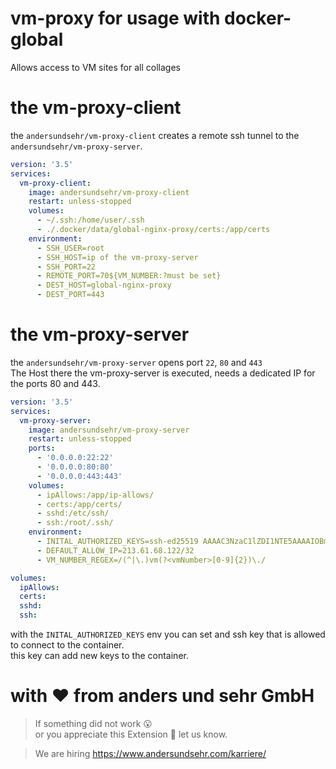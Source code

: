 # vm-proxy for usage with docker-global

Allows access to VM sites for all collages

# the vm-proxy-client

the `andersundsehr/vm-proxy-client` creates a remote ssh tunnel to the `andersundsehr/vm-proxy-server`.  

````yaml
version: '3.5'
services:
  vm-proxy-client:
    image: andersundsehr/vm-proxy-client
    restart: unless-stopped
    volumes:
      - ~/.ssh:/home/user/.ssh
      - ./.docker/data/global-nginx-proxy/certs:/app/certs
    environment:
      - SSH_USER=root
      - SSH_HOST=ip of the vm-proxy-server
      - SSH_PORT=22
      - REMOTE_PORT=70${VM_NUMBER:?must be set}
      - DEST_HOST=global-nginx-proxy
      - DEST_PORT=443
````

# the vm-proxy-server

the `andersundsehr/vm-proxy-server` opens port `22`, `80` and `443`  
The Host there the vm-proxy-server is executed, needs a dedicated IP for the ports 80 and 443.

````yaml
version: '3.5'
services:
  vm-proxy-server:
    image: andersundsehr/vm-proxy-server
    restart: unless-stopped
    ports:
      - '0.0.0.0:22:22'
      - '0.0.0.0:80:80'
      - '0.0.0.0:443:443'
    volumes:
      - ipAllows:/app/ip-allows/
      - certs:/app/certs/
      - sshd:/etc/ssh/
      - ssh:/root/.ssh/
    environment:
      - INITAL_AUTHORIZED_KEYS=ssh-ed25519 AAAAC3NzaC1lZDI1NTE5AAAAIOBmXh8Btp0eeuh6VbsbvvFpxoBdcOlhGR/7zcFMMgaF
      - DEFAULT_ALLOW_IP=213.61.68.122/32
      - VM_NUMBER_REGEX=/(^|\.)vm(?<vmNumber>[0-9]{2})\./

volumes:
  ipAllows:
  certs:
  sshd:
  ssh:
````

with the `INITAL_AUTHORIZED_KEYS` env you can set and ssh key that is allowed to connect to the container.  
this key can add new keys to the container.


# with ♥️ from anders und sehr GmbH

> If something did not work 😮  
> or you appreciate this Extension 🥰 let us know.

> We are hiring https://www.andersundsehr.com/karriere/

